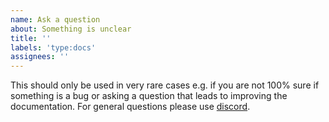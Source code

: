 ```yaml
---
name: Ask a question
about: Something is unclear
title: ''
labels: 'type:docs'
assignees: ''
---
```


This should only be used in very rare cases e.g. if you are not 100% sure if something is a bug or asking a question that leads to improving the documentation. For general questions please use [discord](https://discord.com/invite/artelanetwork).
